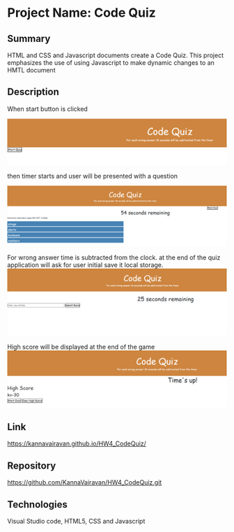 # Project Name: Code Quiz

## Summary

HTML and CSS and Javascript documents create a Code Quiz.
This project emphasizes the use of using Javascript to make dynamic changes to an HMTL document

## Description

When start button is clicked

![ScreenShot](./assets/images/start.PNG)

then timer starts and user will be presented with a question

![ScreenShot](./assets/images/question.PNG)

For wrong answer time is subtracted from the clock.
at the end of the quiz application will ask for user initial save it local storage.
![ScreenShot](./assets/images/initial.PNG)

High score will be displayed at the end of the game
![High Score](./assets/images/5_highscore.PNG)

## Link

https://kannavairavan.github.io/HW4_CodeQuiz/

## Repository

https://github.com/KannaVairavan/HW4_CodeQuiz.git

## Technologies

Visual Studio code, HTML5, CSS and Javascript
